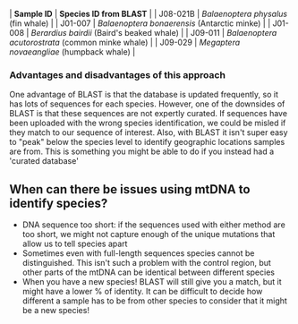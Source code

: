 |  **Sample ID**  |         **Species ID from BLAST**                 |
|  J08-021B       | *Balaenoptera physalus* (fin whale)               |
|   J01-007       | *Balaenoptera bonaerensis* (Antarctic minke)      | 
|   J01-008       | *Berardius bairdii* (Baird's beaked whale)        | 
|   J09-011       | *Balaenoptera acutorostrata* (common minke whale) | 
|   J09-029       | *Megaptera novaeangliae* (humpback whale)         | 

### Advantages and disadvantages of this approach
One advantage of BLAST is that the database is updated frequently, so it has lots of sequences for each species. However, one of the downsides of BLAST is that these sequences are not expertly curated. If sequences have been uploaded with the wrong species identification, we could be misled if they match to our sequence of interest. Also, with BLAST it isn't super easy to "peak" below the species level to identify geographic locations samples are from. This is something you might be able to do if you instead had a 'curated database'

## When can there be issues using mtDNA to identify species?
- DNA sequence too short: if the sequences used with either method are too short, we might not capture enough of the unique mutations that allow us to tell species apart
- Sometimes even with full-length sequences species cannot be distinguished. This isn't such a problem with the control region, but other parts of the mtDNA can be identical between different species
- When you have a new species! BLAST will still give you a match, but it might have a lower % of identity. It can be difficult to decide how different a sample has to be from other species to consider that it might be a new species!
